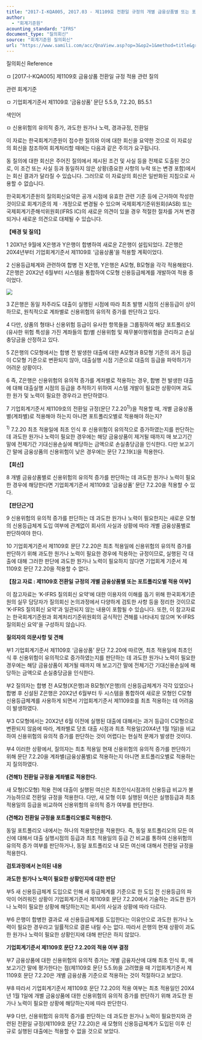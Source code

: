 ```yaml
---
title: "2017-I-KQA005, 2017.03 - 제1109호 전환일 규정의 개별 금융상품별 또는 포트폴리오별 적용 여부"
author:
  - "회계기준원"
acounting_standard: "IFRS"
document_type: "질의회신"
source: "회계기준원 질의회신"
url: "https://www.samili.com/acc/QnaView.asp?op=3&op2=1&method=title&group=2122-15;1&orgcode=0&searchword=&page=10&code=2017%2DI%2DKQA005%3A20170329"
---
```

질의회신 Reference

ㅁ \[2017-I-KQA005\] 제1109호 금융상품 전환일 규정 적용 관련 질의

관련 회계기준

ㅁ 기업회계기준서 제1109호 ‘금융상품’ 문단 5.5.9, 7.2.20, B5.5.1

색인어

ㅁ 신용위험의 유의적 증가, 과도한 원가나 노력, 경과규정, 전환일

  

이 자료는 한국회계기준원이 접수한 질의와 이에 대한 회신을 요약한 것으로 이 자료상의 회신을 참조하여 회계처리할 때에는 다음과 같은 주의가 요구됩니다.

동 질의에 대한 회신은 주어진 질의에서 제시된 조건 및 사실 등을 전제로 도출된 것으로, 이 조건 또는 사실 등과 동일하지 않은 상황(중요한 사항의 누락 또는 변경 포함)에서는 회신 결과가 달라질 수 있습니다. 그러므로 이 자료상의 회신은 일반화된 지침으로 사용할 수 없습니다.

한국회계기준원의 질의회신요약은 공개 시점에 유효한 관련 기준 등에 근거하여 작성한 것이므로 회계기준의 제ㆍ개정으로 변경될 수 있으며 국제회계기준위원회(IASB) 또는 국제회계기준해석위원회(IFRS IC)의 새로운 의견이 있을 경우 적절한 절차를 거쳐 변경되거나 새로운 의견으로 대체될 수 있습니다.

  
  

**【배경 및 질의】**

1 20X1년 9월에 X은행과 Y은행이 합병하여 새로운 Z은행이 설립되었다. Z은행은 20X4년부터 기업회계기준서 제1109호 ‘금융상품’을 적용할 계획이었다.

  

2 신용등급체계와 관련하여 합병 전 X은행, Y은행은 A모형, B모형을 각각 적용해왔다. Z은행은 20X2년 6월부터 시스템을 통합하여 C모형 신용등급체계를 개발하여 적용 중이었다.

![](https://www.samili.com/mImage/etc/organ/2020/2017-I-KQA005-1.gif)

  

3 Z은행은 동일 차주라도 대출이 실행된 시점에 따라 최초 발행 시점의 신용등급이 상이하므로, 원칙적으로 계좌별로 신용위험의 유의적 증가를 판단하고 있다.

  

4 다만, 상품의 형태나 신용위험 등급이 유사한 항목들을 그룹핑하여 해당 포트폴리오(유사한 위험 특성을 가진 계좌들의 합)별 신용위험 및 채무불이행위험을 관리하고 손실충당금을 산정하고 있다.

  

5 Z은행의 C모형에서는 합병 전 발생한 대출에 대한 A모형과 B모형 기준의 과거 등급이 C모형 기준으로 변환되지 않아, 대출실행 시점 기준으로 대출의 등급을 파악하기가 어려운 상황이다.

  

6 즉, Z은행은 신용위험의 유의적 증가를 계좌별로 적용하는 경우, 합병 전 발생한 대출에 대해 대출실행 시점의 등급을 추적하기 위하여 시스템 개발이 필요한 상황이며 과도한 원가 및 노력이 필요한 경우라고 판단하였다.

  

7 기업회계기준서 제1109호의 전환일 규정(문단 7.2.20<sup>1)</sup>)을 적용할 때, 개별 금융상품별(계좌별)로 적용해야 하는지 아니면 포트폴리오별로 적용해야 하는지?

<sup>1)</sup> 7.2.20 최초 적용일에 최초 인식 후 신용위험이 유의적으로 증가하였는지를 판단하는 데 과도한 원가나 노력이 필요한 경우에는 해당 금융상품이 제거될 때까지 매 보고기간 말에 전체기간 기대신용손실에 해당하는 금액으로 손실충당금을 인식한다. 다만 보고기간 말에 금융상품의 신용위험이 낮은 경우에는 문단 7.2.19⑴을 적용한다.

  
  

**【회신】**

8 개별 금융상품별로 신용위험의 유의적 증가를 판단하는 데 과도한 원가나 노력이 필요한 경우에 해당한다면 기업회계기준서 제1109호 ‘금융상품’ 문단 7.2.20을 적용할 수 있다.

  
  

**【판단근거】**

9 신용위험의 유의적 증가를 판단하는 데 과도한 원가나 노력이 필요한지는 새로운 모형의 신용등급체계 도입 여부에 관계없이 회사의 사실과 상황에 따라 개별 금융상품별로 판단하여야 한다.

  

10 기업회계기준서 제1109호 문단 7.2.20은 최초 적용일에 신용위험의 유의적 증가를 판단하기 위해 과도한 원가나 노력이 필요한 경우에 적용하는 규정이므로, 실행된 각 대출에 대해 그러한 판단에 과도한 원가나 노력이 필요하지 않다면 기업회계 기준서 제1109호 문단 7.2.20을 적용할 수 없다.

  

**【참고 자료 : 제1109호 전환일 규정의 개별 금융상품별 또는 포트폴리오별 적용 여부】**

이 참고자료는 ‘K-IFRS 질의회신 요약’에 대한 이용자의 이해를 돕기 위해 한국회계기준원의 실무 담당자가 질의회신 논의과정에서 다양하게 검토한 사항 등을 정리한 것이므로 ‘K-IFRS 질의회신 요약'과 일관되지 않는 내용이 포함될 수 있습니다. 또한, 이 참고자료는 한국회계기준원과 회계처리기준위원회의 공식적인 견해를 나타내지 않으며 ‘K-IFRS 질의회신 요약'을 구성하지 않습니다.

  

**질의자의 의문사항 및 견해**

  

부1 기업회계기준서 제1109호 ‘금융상품’ 문단 7.2.20에 따르면, 최초 적용일에 최초인식 후 신용위험이 유의적으로 증가하였는지를 판단하는 데 과도한 원가나 노력이 필요한 경우에는 해당 금융상품이 제거될 때까지 매 보고기간 말에 전체기간 기대신용손실에 해당하는 금액으로 손실충당금을 인식한다.

  

부2 질의자는 합병 전 A모형(X은행)과 B모형(Y은행)의 신용등급체계가 각각 있었으나 합병 후 신설된 Z은행은 20X2년 6월부터 두 시스템을 통합하여 새로운 모형인 C모형 신용등급체계를 사용하게 되면서 기업회계기준서 제1109호를 최초 적용하는 데 어려움이 발생하였다.

  

부3 C모형에서는 20X2년 6월 이전에 실행된 대출에 대해서는 과거 등급이 C모형으로 변환되지 않음에 따라, 계좌별로 당초 대출 시점과 최초 적용일(20X4년 1월 1일)을 비교하여 신용위험의 유의적 증가를 판단하는 것이 어렵다는 현실적 문제가 발생한 것이다.

  

부4 이러한 상황에서, 질의자는 최초 적용일 현재 신용위험의 유의적 증가를 판단하기 위해 문단 7.2.20을 계좌별(금융상품별)로 적용하는지 아니면 포트폴리오별로 적용하는지 질의하였다.

  

**(견해1) 전환일 규정을 계좌별로 적용한다.**

  

새 모형(C모형) 적용 전에 대출이 실행된 여신은 최초인식시점과의 신용등급 비교가 불가능하므로 전환일 규정을 적용한다. 다만, 새 모형 이후 실행된 여신은 실행등급과 최초 적용일의 등급을 비교하여 신용위험의 유의적 증가 여부를 판단한다.

  

**(견해2) 전환일 규정을 포트폴리오별로 적용한다.**

  

동일 포트폴리오 내에서는 하나의 적용방안을 적용한다. 즉, 동일 포트폴리오의 모든 여신에 대해서 대출 실행시점의 등급과 최초 적용일의 등급 간 비교를 통하여 신용위험의 유의적 증가 여부를 판단하거나, 동일 포트폴리오 내 모든 여신에 대해서 전환일 규정을 적용한다.

  

**검토과정에서 논의된 내용**

  

**과도한 원가나 노력이 필요한 상황인지에 대한 판단**

  

부5 새 신용등급체계 도입으로 인해 새 등급체계를 기준으로 한 도입 전 신용등급의 파악이 어려워진 상황이 기업회계기준서 제1109호 문단 7.2.20에서 기술하는 과도한 원가나 노력이 필요한 상황에 해당하는지는 회사의 사실과 상황에 따라 다르다.

  

부6 은행이 합병한 결과로 새 신용등급체계를 도입한다는 이유만으로 과도한 원가나 노력이 필요한 경우라고 일률적으로 결론 내릴 수는 없다. 따라서 은행의 현재 상황이 과도한 원가나 노력이 필요한 상황인지에 대해 판단은 하지 않았다.

  

**기업회계기준서 제1109호 문단 7.2.20의 적용 여부 결정**

  

부7 금융상품에 대한 신용위험의 유의적 증가는 개별 금융자산에 대해 최초 인식 후, 매 보고기간 말에 평가한다는 점(제1109호 문단 5.5.9)을 고려했을 때 기업회계기준서 제1109호 문단 7.2.20은 개별 금융상품 기준으로 적용하는 것이 적절하다고 보았다.

  

부8 따라서 기업회계기준서 제1109호 문단 7.2.20의 적용 여부는 최초 적용일인 20X4년 1월 1일에 개별 금융상품에 대한 신용위험의 유의적 증가를 판단하기 위해 과도한 원가나 노력이 필요한 상황에 해당하는지에 따라 판단한다.

  

부9 다만, 신용위험의 유의적 증가를 판단하는 데 과도한 원가나 노력이 필요한지와 관련된 전환일 규정(제1109호 문단 7.2.20)은 새 모형의 신용등급체계가 도입된 이후 신규로 실행된 대출에는 적용할 수 없을 것으로 보았다.
